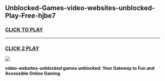 
## Unblocked-Games-video-websites-unblocked-Play-Free-hjbe7
<h3>
<a href="https://premium76.site?title=video-websites-unblocked&ref=23A">CLICK TO PLAY</a></h3>
<hr>

<h3>
<a href="https://premium76.site?title=video-websites-unblocked&ref=23A">CLICK 2 PLAY</a>
  
</h3>

<a href="https://premium76.site?title=video-websites-unblocked&ref=23A"><img src="https://clearcache.store/games.png"></a>


**video-websites-unblocked games unblocked: Your Gateway to Fun and Accessible Online Gaming**
